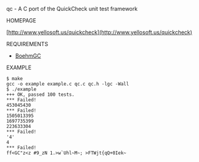 qc - A C port of the QuickCheck unit test framework

HOMEPAGE

[http://www.yellosoft.us/quickcheck](http://www.yellosoft.us/quickcheck)

REQUIREMENTS

 - [BoehmGC](http://www.hpl.hp.com/personal/Hans_Boehm/gc/)

EXAMPLE

	$ make
	gcc -o example example.c qc.c qc.h -lgc -Wall
	$ ./example 
	+++ OK, passed 100 tests.
	*** Failed!
	453045430
	*** Failed!
	1505013395
	1697735399
	223633304
	*** Failed!
	'4'
	4
	*** Failed!
	ff<GC"z<z #9_zN	1.>w`Uhl~M~; >FTWjt{qQ+0Iek~